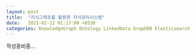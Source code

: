 ```yaml
---
layout: post
title:  "지식그래프를 활용한 지식관리시스템"
date:   2021-02-22 01:17:00 +0530
categories: KnowledgeGraph Ontology LinkedData GraphDB Elasticsearch
---
```


작성중비중...